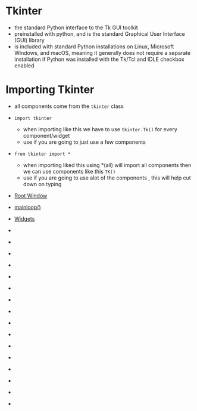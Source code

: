 # Tkinter
- the standard Python interface to the Tk GUI toolkit
- preinstalled with python, and is the standard Graphical User Interface (GUI) library
- is included with standard Python installations on Linux, Microsoft Windows, and macOS, meaning it generally does not require a separate installation if Python was installed with the Tk/Tcl and IDLE checkbox enabled

# Importing Tkinter
- all components come from the `tkinter` class
- `import tkinter`
    - when importing like this we have to use `tkinter.Tk()` for every component/widget
    - use if you are going to just use a few components 
- `from tkinter import *`
    - when importing liked this using *(all) will import all components then we can use components like this `TK()`
    - use if you are going to use alot of the components , this will help cut down on typing

- [Root Window](./docs/RootWindow.md)
- [mainloop()](./docs/mainloop.md)
- [Widgets](./docs/Widgets/Widgets.md)
- []()
- []()
- []()
- []()
- []()
- []()
- []()
- []()
- []()
- []()
- []()
- []()
- []()
- []()
- []()
- []()
